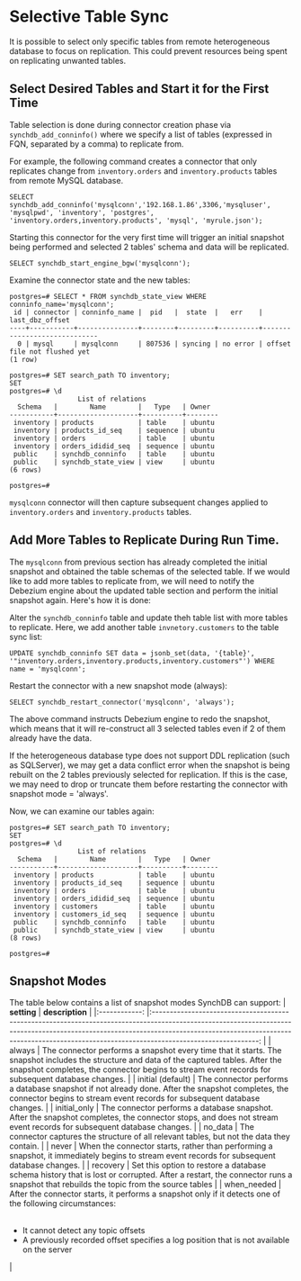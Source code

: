 # Selective Table Sync

It is possible to select only specific tables from remote heterogeneous database to focus on replication. This could prevent resources being spent on replicating unwanted tables. 

## Select Desired Tables and Start it for the First Time
Table selection is done during connector creation phase via `synchdb_add_conninfo()` where we specify a list of tables (expressed in FQN, separated by a comma) to replicate from.

For example, the following command creates a connector that only replicates change from `inventory.orders` and `inventory.products` tables from remote MySQL database.
```
SELECT synchdb_add_conninfo('mysqlconn','192.168.1.86',3306,'mysqluser', 'mysqlpwd', 'inventory', 'postgres', 'inventory.orders,inventory.products', 'mysql', 'myrule.json');
```

Starting this connector for the very first time will trigger an initial snapshot being performed and selected 2 tables' schema and data will be replicated.

```
SELECT synchdb_start_engine_bgw('mysqlconn');
```

Examine the connector state and the new tables:
```
postgres=# SELECT * FROM synchdb_state_view WHERE conninfo_name='mysqlconn';
 id | connector | conninfo_name |  pid   |  state  |   err    |       last_dbz_offset
----+-----------+---------------+--------+---------+----------+-----------------------------
  0 | mysql     | mysqlconn     | 807536 | syncing | no error | offset file not flushed yet
(1 row)

postgres=# SET search_path TO inventory;
SET
postgres=# \d
                 List of relations
  Schema   |        Name        |   Type   | Owner
-----------+--------------------+----------+--------
 inventory | products           | table    | ubuntu
 inventory | products_id_seq    | sequence | ubuntu
 inventory | orders             | table    | ubuntu
 inventory | orders_ididid_seq  | sequence | ubuntu
 public    | synchdb_conninfo   | table    | ubuntu
 public    | synchdb_state_view | view     | ubuntu
(6 rows)

postgres=#
```

`mysqlconn` connector will then capture subsequent changes applied to `inventory.orders` and `inventory.products` tables.

## Add More Tables to Replicate During Run Time.
The `mysqlconn` from previous section has already completed the initial snapshot and obtained the table schemas of the selected table. If we would like to add more tables to replicate from, we will need to notify the Debezium engine about the updated table section and perform the initial snapshot again. Here's how it is done:

Alter the `synchdb_conninfo` table and update theh table list with more tables to replicate. Here, we add another table `invnetory.customers` to the table sync list:
```
UPDATE synchdb_conninfo SET data = jsonb_set(data, '{table}', '"inventory.orders,inventory.products,inventory.customers"') WHERE name = 'mysqlconn';
```

Restart the connector with a new snapshot mode (always):
```
SELECT synchdb_restart_connector('mysqlconn', 'always');
```

The above command instructs Debezium engine to redo the snapshot, which means that it will re-construct all 3 selected tables even if 2 of them already have the data. 

If the heterogeneous database type does not support DDL replication (such as SQLServer), we may get a data conflict error when the snapshot is being rebuilt on the 2 tables previously selected for replication. If this is the case, we may need to drop or truncate them before restarting the connector with snapshot mode = 'always'.

Now, we can examine our tables again:
```
postgres=# SET search_path TO inventory;
SET
postgres=# \d
                 List of relations
  Schema   |        Name        |   Type   | Owner
-----------+--------------------+----------+--------
 inventory | products           | table    | ubuntu
 inventory | products_id_seq    | sequence | ubuntu
 inventory | orders             | table    | ubuntu
 inventory | orders_ididid_seq  | sequence | ubuntu
 inventory | customers          | table    | ubuntu
 inventory | customers_id_seq   | sequence | ubuntu
 public    | synchdb_conninfo   | table    | ubuntu
 public    | synchdb_state_view | view     | ubuntu
(8 rows)

postgres=#

```

## Snapshot Modes

The table below contains a list of snapshot modes SynchDB can support:
|  **setting** 	|                                                                                                                             **description**                                                                                                                             	|
|:------------:	|:-----------------------------------------------------------------------------------------------------------------------------------------------------------------------------------------------------------------------------------------------------------------------:	|
| always       	| The connector performs a snapshot every time that it starts. The snapshot includes the structure and data of the captured tables. After the snapshot completes, the connector begins to stream event records for subsequent database changes.                           	|
| initial (default)      	| The connector performs a database snapshot if not already done. After the snapshot completes, the connector begins to stream event records for subsequent database changes.                                                                                             	|
| initial_only 	| The connector performs a database snapshot. After the snapshot completes, the connector stops, and does not stream event records for subsequent database changes.                                                                                                       	|
| no_data      	| The connector captures the structure of all relevant tables, but not the data they contain.                                                                                                                                                                             	|
| never        	| When the connector starts, rather than performing a snapshot, it immediately begins to stream event records for subsequent database changes.                                                                                                                            	|
| recovery     	| Set this option to restore a database schema history that is lost or corrupted. After a restart, the connector runs a snapshot that rebuilds the topic from the source tables                                                                                           	|
| when_needed  	| After the connector starts, it performs a snapshot only if it detects one of the following circumstances:<br><br><ul><li>It cannot detect any topic offsets</li><li>A previously recorded offset specifies a log position that is not available on the server</li></ul> 	| 
